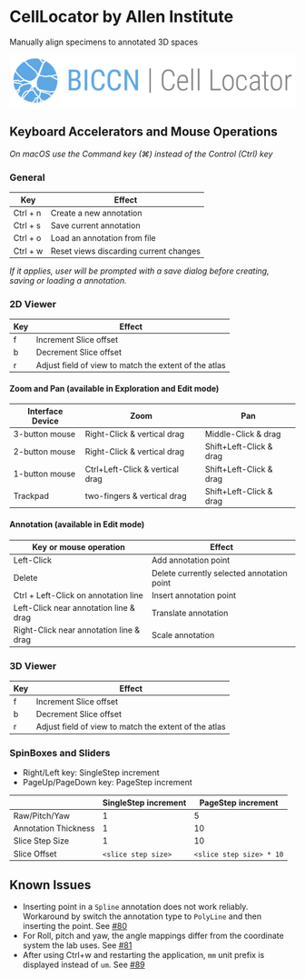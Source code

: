 CellLocator by Allen Institute
==============================

Manually align specimens to annotated 3D spaces

![CellLocator by Allen Institute](Applications/CellLocatorApp/Resources/Images/SplashScreen.png?raw=true)

## Keyboard Accelerators and Mouse Operations

_On macOS use the Command key (⌘) instead of the Control (Ctrl) key_

### General

| Key      | Effect                                 |
|----------|----------------------------------------|
| Ctrl + n | Create a new annotation                |
| Ctrl + s | Save current annotation                |
| Ctrl + o | Load an annotation from file           |
| Ctrl + w | Reset views discarding current changes |

_If it applies, user will be prompted with a save dialog before creating, saving
or loading a annotation._


### 2D Viewer

| Key                             | Effect                                                   |
|---------------------------------|----------------------------------------------------------|
| f                               | Increment Slice offset                                   |
| b                               | Decrement Slice offset                                   |
| r                               | Adjust field of view to match the extent of the atlas    |


#### Zoom and Pan (available in Exploration and Edit mode)

| Interface Device                | Zoom                             | Pan                       |
|---------------------------------|----------------------------------|---------------------------|
| 3-button mouse                  | Right-Click & vertical drag      | Middle-Click & drag       |
| 2-button mouse                  | Right-Click & vertical drag      | Shift+Left-Click & drag   |
| 1-button mouse                  | Ctrl+Left-Click & vertical drag  | Shift+Left-Click & drag   |
| Trackpad                        | two-fingers & vertical drag      | Shift+Left-Click & drag   |


#### Annotation (available in Edit mode)

| Key or mouse operation                  | Effect                                                  |
|-----------------------------------------|---------------------------------------------------------|
| Left-Click                              | Add annotation point                                    |
| Delete                                  | Delete currently selected annotation point              |
| Ctrl + Left-Click on annotation line    | Insert annotation point                                 |
| Left-Click near annotation line & drag  | Translate annotation                                    |
| Right-Click near annotation line & drag | Scale annotation                                        |



### 3D Viewer


| Key                             | Effect                                                   |
|---------------------------------|----------------------------------------------------------|
| f                               | Increment Slice offset                                   |
| b                               | Decrement Slice offset                                   |
| r                               | Adjust field of view to match the extent of the atlas    |

### SpinBoxes and Sliders

* Right/Left key: SingleStep increment
* PageUp/PageDown key: PageStep increment

|                       | SingleStep increment | PageStep increment       |
|-----------------------|----------------------|--------------------------|
| Raw/Pitch/Yaw         | 1                    | 5                        |
| Annotation Thickness  | 1                    | 10                       |
| Slice Step Size       | 1                    | 10                       |
| Slice Offset          | `<slice step size>`  | `<slice step size> * 10` |

## Known Issues

* Inserting point in a `Spline` annotation does not work reliably. Workaround by switch the annotation type
  to `PolyLine` and then inserting the point. See [#80](https://github.com/BICCN/cell-locator/issues/80)
* For Roll, pitch and yaw, the angle mappings differ from the coordinate system the lab uses. See [#81](https://github.com/BICCN/cell-locator/issues/81)
* After using Ctrl+w and restarting the application, `mm` unit prefix is displayed instead of `um`. See [#89](https://github.com/BICCN/cell-locator/issues/89)

